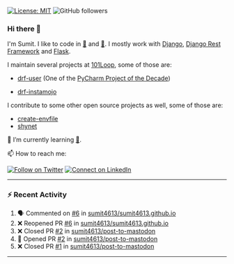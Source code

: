 [![License: MIT](https://img.shields.io/badge/License-MIT-yellow.svg)](https://opensource.org/licenses/MIT)
![GitHub followers](https://img.shields.io/github/followers/sumit4613?style=social)

### Hi there 👋

I'm Sumit. I like to code in [:snake:](https://python.org/) and [:rabbit:](https://golang.org). I mostly work with [Django](https://djangoproject.com), [Django Rest Framework](https://www.django-rest-framework.org/) and [Flask](https://flask.palletsprojects.com).

I maintain several projects at [101Loop](https://github.com/101loop/), some of those are:

- [drf-user](https://github.com/101loop/drf-user) (One of the [PyCharm Project of the Decade](https://www.jetbrains.com/lp/pycharm-10-years/))

- [drf-instamojo ](https://github.com/101loop/drf-instamojo)

I contribute to some other open source projects as well, some of those are:

- [create-envfile](https://github.com/SpicyPizza/create-envfile)
- [shynet](https://github.com/milesmcc/shynet)


🔭 I’m currently learning [:rabbit:](https://golang.org).

📫 How to reach me:

[![Follow on Twitter](https://img.shields.io/badge/--twitter?label=Twitter&logo=Twitter&style=social)](https://twitter.com/sumitsingh4613) [![Connect on LinkedIn](https://img.shields.io/badge/--linkedin?label=LinkedIn&logo=LinkedIn&style=social)](https://www.linkedin.com/in/sumit4613)


---

### :zap: Recent Activity

<!--START_SECTION:activity-->
1. 🗣 Commented on [#6](https://github.com/sumit4613/sumit4613.github.io/issues/6) in [sumit4613/sumit4613.github.io](https://github.com/sumit4613/sumit4613.github.io)
2. ❌ Reopened PR [#6](https://github.com/sumit4613/sumit4613.github.io/pull/6) in [sumit4613/sumit4613.github.io](https://github.com/sumit4613/sumit4613.github.io)
3. ❌ Closed PR [#2](https://github.com/sumit4613/post-to-mastodon/pull/2) in [sumit4613/post-to-mastodon](https://github.com/sumit4613/post-to-mastodon)
4. 💪 Opened PR [#2](https://github.com/sumit4613/post-to-mastodon/pull/2) in [sumit4613/post-to-mastodon](https://github.com/sumit4613/post-to-mastodon)
5. ❌ Closed PR [#1](https://github.com/sumit4613/post-to-mastodon/pull/1) in [sumit4613/post-to-mastodon](https://github.com/sumit4613/post-to-mastodon)
<!--END_SECTION:activity-->

---
